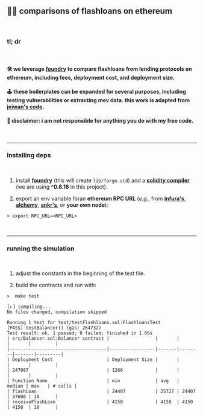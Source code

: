 ## 🧱💸 comparisons of flashloans on ethereum


<br>

### tl; dr

<br>

#### 🛠 we leverage [foundry](https://github.com/foundry-rs/foundry) to compare flashloans from **lending protocols on ethereum**, including fees, deployment cost, and deployment size. 


#### 🕹 these boilerplates can be expanded for several purposes, including testing vulnerabilities or extracting mev data. this work is adapted from **[jeiwan's code](https://github.com/Jeiwan/flash-loans-comparison)**.

#### 🚨 disclaimer: i am not responsible for anything you do with my free code.


<br>

----

### installing deps

<br>

1. install **[foundry](https://book.getfoundry.sh/getting-started/installation)** (this will create `lib/forge-std`) and a **[solidity compiler](https://docs.soliditylang.org/en/latest/installing-solidity.html#installing-the-solidity-compiler)** (we are using **^0.8.16** in this project).


3. export an env variable foran **ethereum RPC URL** (*e.g.*, from **[infura's](https://app.infura.io/dashboard)**, **[alchemy](https://www.alchemy.com/)**, **[ankr's](https://www.ankr.com/rpc/avalanche/)**, or **your own node**):

```
> export RPC_URL=<RPC_URL>
```

<br>

---

### running the simulation

<br>

1. adjust the constants in the beginning of the test file.

2. build the contracts and run with:

```shell
>  make test 

[⠆] Compiling...
No files changed, compilation skipped

Running 1 test for test/testFlashloans.sol:FlashloansTest
[PASS] testBalancer() (gas: 264732)
Test result: ok. 1 passed; 0 failed; finished in 1.66s
| src/Balancer.sol:Balancer contract |                 |       |        |       |         |
|------------------------------------|-----------------|-------|--------|-------|---------|
| Deployment Cost                    | Deployment Size |       |        |       |         |
| 247087                             | 1266            |       |        |       |         |
| Function Name                      | min             | avg   | median | max   | # calls |
| flashLoan                          | 24407           | 25727 | 24407  | 37608 | 10      |
| receiveFlashLoan                   | 4150            | 4150  | 4150   | 4150  | 10      |

```

<br>


